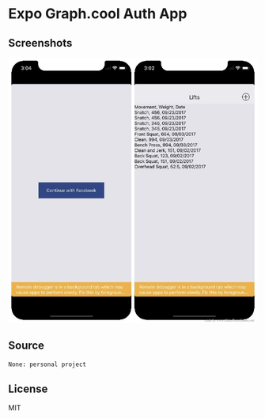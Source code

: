 # Expo Graph.cool Auth App

## Screenshots
![Screenshot](.screenshots/screenshot.jpg)

## Source
```
None: personal project
```

## License
MIT
